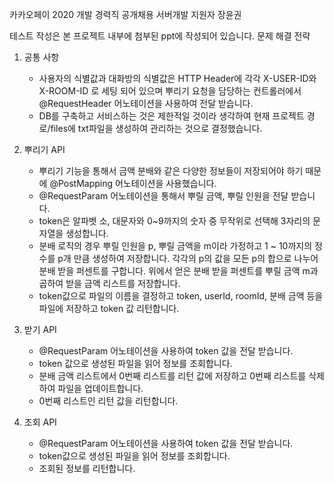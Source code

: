 
카카오페이 2020 개발 경력직 공개채용 서버개발
			지원자 장윤권
						
		
		
테스트 작성은 본 프로젝트 내부에 첨부된 ppt에 작성되어 있습니다.
문제 해결 전략

1. 공통 사항
	- 사용자의 식별값과 대화방의 식별값은 HTTP Header에 각각 X-USER-ID와 X-ROOM-ID 로 세팅 되어 있으며 뿌리기 요청을 담당하는 컨트롤러에서
		@RequestHeader 어노테이션을 사용하여 전달 받습니다.
	- DB를 구축하고 서비스하는 것은 제한적일 것이라 생각하여 현재 프로젝트 경로/files에  txt파일을 생성하여 관리하는 것으로 결정했습니다.
		
2. 뿌리기 API
	- 뿌리기 기능을 통해서 금액 분배와 같은 다양한 정보들이 저장되어야 하기 때문에 @PostMapping 어노테이션을 사용했습니다.
	- @RequestParam 어노테이션을 통해서 뿌릴 금액, 뿌릴 인원을 전달 받습니다.
	- token은 알파벳 소, 대문자와 0~9까지의 숫자 중 무작위로 선택해 3자리의 문자열을 생성합니다.
	- 분배 로직의 경우 뿌릴 인원을 p, 뿌릴 금액을 m이라 가정하고 1 ~ 10까지의 정수를 p개 만큼 생성하여 저장합니다.
		  각각의 p의 값을 모든 p의 합으로 나누어 분배 받을 퍼센트를 구합니다.
		  위에서 얻은 분배 받을 퍼센트를 뿌릴 금액 m과 곱하여 받을 금액 리스트를 저장합니다.
	- token값으로 파일의 이름을 결정하고 token, userId, roomId, 분배 금액 등을 파일에 저장하고 token 값 리턴합니다.
	
3. 받기 API
	- @RequestParam 어노테이션을 사용하여 token 값을 전달 받습니다.
	- token 값으로 생성된 파일을 읽어 정보를 조회합니다.
	- 분배 금액 리스트에서 0번째 리스트를 리턴 값에 저장하고 0번째 리스트를 삭제하여 파일을 업데이트합니다.
	- 0번째 리스트인 리턴 값을 리턴합니다.
	
4. 조회 API
	- @RequestParam 어노테이션을 사용하여 token 값을 전달 받습니다.
	- token값으로 생성된 파일을 읽어 정보를 조회합니다.
	- 조회된 정보를 리턴합니다.
